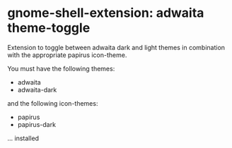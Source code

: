 # gnome-shell-extension: adwaita theme-toggle

Extension to toggle between adwaita dark and light themes in combination with the appropriate papirus icon-theme.

You must have the following themes:
* adwaita
* adwaita-dark

and the following icon-themes:
* papirus
* papirus-dark

... installed